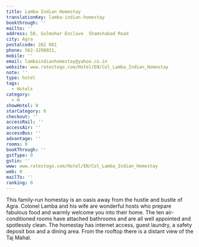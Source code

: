 ```yaml
---
title: Lamba Indian Homestay
translationKey: lamba-indian-homestay
bookthrough: ''
mailto: ''
address: 58, Gulmohar Enclave  Shamshabad Road
city: Agra
postalcode: 282 001
phone: 562-3298921,
mobile: ''
email: lambaindianhomestay@yahoo.co.in
website: www.ratestogo.com/Hotel/EN/Col_Lamba_Indian_Homestay
note: ''
type: hotel
tags:
  - Hotels
category:
  - H
showHotel: 0
starCategory: 0
checkout: ''
accessRail: ''
accessAir: ''
accessBus: ''
advantage: ''
rooms: 0
bookThrough: ''
gstType: 0
gstin: ''
www: www.ratestogo.com/Hotel/EN/Col_Lamba_Indian_Homestay
web: 0
mailTo: ''
ranking: 0
---
```







This family-run homestay is an oasis away from the hustle and bustle of Agra. Colonel Lamba and his wife are wonderful hosts who prepare fabulous food and warmly welcome you into their home.    The ten air-conditioned rooms have attached bathrooms and are all well appointed and spotlessly clean.     The homestay has internet access, guest laundry, a safety deposit box and a dining area. From the rooftop there is a distant view of the Taj Mahal.